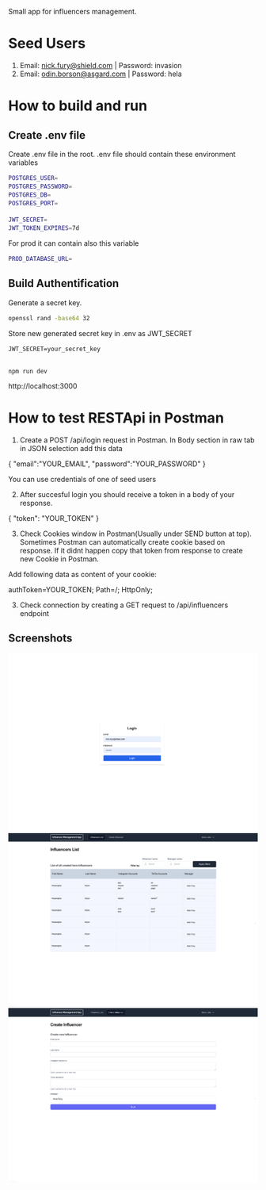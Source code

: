 Small app for influencers management.

# Seed Users

1. Email: nick.fury@shield.com  | Password: invasion
2. Email: odin.borson@asgard.com | Password: hela


# How to build and run

## Create .env file

Create .env file in the root. .env file should contain these environment variables

```bash
POSTGRES_USER=
POSTGRES_PASSWORD=
POSTGRES_DB=
POSTGRES_PORT=

JWT_SECRET=
JWT_TOKEN_EXPIRES=7d
```


For prod it can contain also this variable
```bash
PROD_DATABASE_URL=
```

## Build Authentification

Generate a secret key.

```bash
openssl rand -base64 32
```

Store new generated secret key in .env as JWT_SECRET
```
JWT_SECRET=your_secret_key
```

##


```
npm run dev
```
http://localhost:3000



# How to test RESTApi in Postman

1. Create a POST /api/login request in Postman.
In Body section in raw tab in JSON selection add this data

{
    "email":"YOUR_EMAIL",
    "password":"YOUR_PASSWORD"
}

You can use credentials of one of seed users

2. After succesful login you should receive a token in a body of your response.

{
    "token": "YOUR_TOKEN"
}

3. Check Cookies window in Postman(Usually under SEND button at top). Sometimes Postman can automatically create cookie based on response. If it didnt happen copy that token from response to create new Cookie in Postman. 

Add following data as content of your cookie:

authToken=YOUR_TOKEN; Path=/; HttpOnly;

3. Check connection by creating a GET request to /api/influencers endpoint

## Screenshots

![Screenshot 1](screenshots/screenshot1.png)
![Screenshot 2](screenshots/screenshot2.png)
![Screenshot 3](screenshots/screenshot3.png)
